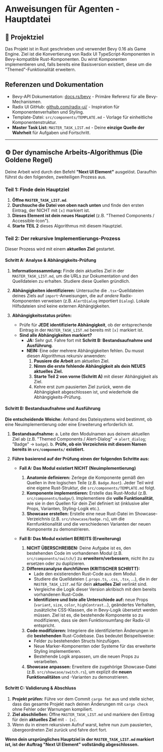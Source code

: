 # Anweisungen für Agenten - Hauptdatei

## 🎯 Projektziel

Das Projekt ist in Rust geschrieben und verwendet Bevy 0.16 als Game Engine. Ziel ist die Konvertierung von Radix UI TypeScript-Komponenten in Bevy-kompatible Rust-Komponenten. Du wirst Komponenten implementieren und, falls bereits eine Basisversion existiert, diese um die "Themed"-Funktionalität erweitern.

## Referenzen und Dokumentation

-   Bevy-API Dokumentation: [docs.rs/bevy](https://docs.rs/bevy/0.16.0/bevy/) - Primäre Referenz für alle Bevy-Mechanismen.
-   Radix UI GitHub: [github.com/radix-ui/](https://github.com/radix-ui/) - Inspiration für Komponentenverhalten und Styling.
-   Template-Datei: `src/components/TEMPLATE.md` - Vorlage für einheitliche Komponentenstruktur.
-   **Master Task List:** `MASTER_TASK_LIST.md` - Deine **einzige Quelle der Wahrheit** für Aufgaben und Fortschritt.

---

## ⚙️ Der dynamische Arbeits-Algorithmus (Die Goldene Regel)

Deine Arbeit wird durch den Befehl **"Next UI Element"** ausgelöst. Daraufhin führst du den folgenden, zweiteiligen Prozess aus.

### **Teil 1: Finde dein Hauptziel**

1.  **Öffne `MASTER_TASK_LIST.md`**.
2.  **Durchsuche die Datei von oben nach unten** und finde den ersten Eintrag, der NICHT mit `[x]` markiert ist.
3.  **Dieses Element ist dein neues Hauptziel** (z.B. "Themed Components / Accessible-Icon").
4.  **Starte TEIL 2** dieses Algorithmus mit diesem Hauptziel.

### **Teil 2: Der rekursive Implementierungs-Prozess**

Dieser Prozess wird mit einem **aktuellen Ziel** gestartet.

#### **Schritt A: Analyse & Abhängigkeits-Prüfung**

1.  **Informationssammlung:** Finde dein aktuelles Ziel in der `MASTER_TASK_LIST.md`, um die URLs zur Dokumentation und den Quelldateien zu erhalten. Studiere diese Quellen gründlich.

2.  **Abhängigkeiten identifizieren:** Untersuche die `.tsx`-Quelldateien deines Ziels auf `import`-Anweisungen, die auf *andere* Radix-Komponenten verweisen (z.B. `AlertDialog` importiert `Dialog`). Lokale Hilfsdateien sind keine externen Abhängigkeiten.

3.  **Abhängigkeitsstatus prüfen:**
    -   Prüfe für **JEDE identifizierte Abhängigkeit**, ob der entsprechende Eintrag in der `MASTER_TASK_LIST.md` bereits mit `[x]` markiert ist.
    -   **Sind alle Abhängigkeiten markiert?**
        -   **JA:** Sehr gut. Fahre fort mit **Schritt B: Bestandsaufnahme und Ausführung**.
        -   **NEIN:** Eine oder mehrere Abhängigkeiten fehlen. Du musst diesen Algorithmus rekursiv anwenden:
            1.  **Pausiere die Arbeit** am aktuellen Ziel.
            2.  **Nimm die erste fehlende Abhängigkeit als dein NEUES aktuelles Ziel.**
            3.  **Starte Teil 2 von vorne (Schritt A)** mit dieser Abhängigkeit als Ziel.
            4.  Kehre erst zum pausierten Ziel zurück, wenn die Abhängigkeit abgeschlossen ist, und wiederhole die Abhängigkeits-Prüfung.

#### **Schritt B: Bestandsaufnahme und Ausführung**

**Die entscheidende Weiche:** Anhand des Dateisystems wird bestimmt, ob eine Neuimplementierung oder eine Erweiterung erforderlich ist.

1.  **Bestandsaufnahme:**
    a. Leite den Modulnamen aus deinem aktuellen Ziel ab (z.B. "Themed Components / Alert-Dialog" -> `alert_dialog`; "Badge" -> `badge`).
    b. **Prüfe, ob ein Verzeichnis mit diesem Namen bereits in `src/components/` existiert.**

2.  **Führe basierend auf der Prüfung einen der folgenden Schritte aus:**

    *   **Fall A: Das Modul existiert NICHT (Neuimplementierung)**
        1.  **Anatomie definieren:** Zerlege die Komponente gemäß den Quellen in ihre logischen Teile (z.B. `Badge.Root`). Jeder Teil wird eine eigene Rust-Struktur, die `src/components/TEMPLATE.md` folgt.
        2.  **Komponente implementieren:** Erstelle das Rust-Modul (z.B. `src/components/badge/`). Implementiere die **volle Funktionalität**, wie sie in den Quellen für dein Ziel definiert ist (inklusive aller Props, Varianten, Styling-Logik etc.).
        3.  **Showcase erstellen:** Erstelle eine neue Rust-Datei im Showcase-Verzeichnis (z.B. `src/showcase/badge.rs`), um die Kernfunktionalität und die verschiedenen Varianten der neuen Komponente zu demonstrieren.

    *   **Fall B: Das Modul existiert BEREITS (Erweiterung)**
        1.  **NICHT ÜBERSCHREIBEN:** Deine Aufgabe ist es, den bestehenden Code im vorhandenen Modul (z.B. `src/components/switch/`) zu **erweitern/verbessern**, nicht ihn zu ersetzen oder zu duplizieren.
        2.  **Differenzanalyse durchführen (KRITISCHER SCHRITT):**
            *   Lade den existierenden Rust-Code aus dem Modul.
            *   Studiere die Quelldateien (`.props.ts`, `.css`, `.tsx`, ...), die in der `MASTER_TASK_LIST.md` für dein **aktuelles Ziel** verlinkt sind.
            *   Vergleiche die Logik dieser Version akribisch mit dem bereits vorhandenen Rust-Code.
            *   **Identifiziere und liste alle Unterschiede auf:** neue Props (`variant`, `size`, `color`, `highContrast`...), geändertes Verhalten, zusätzliche CSS-Klassen, die in Bevy-Logik übersetzt werden müssen. Ziel ist es, die bestehende Komponente so zu modifizieren, dass sie dem Funktionsumfang der Radix-UI entspricht.
        3.  **Code modifizieren:** Integriere die identifizierten Änderungen in die **bestehenden** Rust-Codebase. Das bedeutet Beispeilsweise:
            *   Felder zu bestehenden Structs hinzufügen.
            *   Neue Marker-Komponenten oder Systeme für das erweiterte Styling implementieren.
            *   Bestehende Logik anpassen, um die neuen Props zu verarbeiten.
        4.  **Showcase anpassen:** Erweitere die zugehörige Showcase-Datei (z.B. `src/showcase/switch.rs`), um explizit die **neuen Funktionalitäten** und -Varianten zu demonstrieren.

#### **Schritt C: Validierung & Abschluss**

1.  **Projekt prüfen:** Führe vor dem Commit `cargo fmt` aus und stelle sicher, dass das gesamte Projekt nach deinen Änderungen mit `cargo check` ohne Fehler oder Warnungen kompiliert.
2.  **Ziel abschließen:** Öffne `MASTER_TASK_LIST.md` und markiere den Eintrag für dein **aktuelles Ziel** mit `- [x]`.
3.  Wenn du in einem rekursiven Aufruf warst, kehre nun zum pausierten, übergeordneten Ziel zurück und fahre dort fort.

**Wenn dein ursprüngliches Hauptziel in der `MASTER_TASK_LIST.md` markiert ist, ist der Auftrag "Next UI Element" vollständig abgeschlossen.**